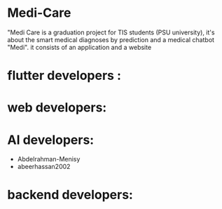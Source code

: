 # Medi-Care
"Medi Care is a graduation project for TIS students (PSU university), it's about the smart medical diagnoses by prediction and a medical chatbot "Medi". it consists of an application and a website

# flutter developers :




# web developers:



# AI developers:
- Abdelrahman-Menisy
- abeerhassan2002

# backend developers:
